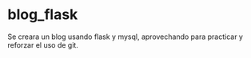 # blog_flask
Se creara un blog usando flask y mysql, aprovechando para practicar y reforzar el uso de git. 
